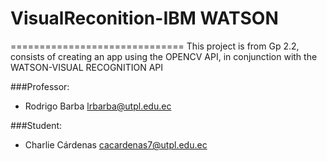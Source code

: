 # VisualReconition-IBM WATSON
==============================
This project is from Gp 2.2, consists of creating an app using the OPENCV API, in conjunction with the WATSON-VISUAL RECOGNITION API

###Professor:
- Rodrigo Barba [lrbarba@utpl.edu.ec](mailto:lrbarba@utpl.edu.ec)

###Student:
- Charlie Cárdenas [cacardenas7@utpl.edu.ec](cacardenas7@utpl.edu.ec)


